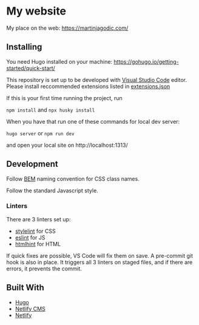 # My website

My place on the web: https://martinjagodic.com/

## Installing

You need Hugo installed on your machine: <https://gohugo.io/getting-started/quick-start/>

This repository is set up to be developed with [Visual Studio Code](https://code.visualstudio.com/) editor. Please install reccommended extensions listed in [extensions.json](.vscode/extensions.json)

If this is your first time running the project, run

`npm install` and `npx husky install`

When you have that run one of these commands for local dev server:

`hugo server` or `npm run dev`

and open your local site on http://localhost:1313/

## Development

Follow [BEM](http://getbem.com/) naming convention for CSS class names.

Follow the standard Javascript style.

### Linters

There are 3 linters set up:
- [stylelint](https://stylelint.io/) for CSS
- [eslint](https://eslint.org/) for JS
- [htmlhint](https://htmlhint.com/) for HTML

If quick fixes are possible, VS Code will fix them on save. A pre-commit git hook is also in place. It triggers all 3 linters on staged files, and if there are errors, it prevents the commit.

## Built With

* [Hugo](https://gohugo.io/)
* [Netlify CMS](https://www.netlifycms.org/)
* [Netlify](https://www.netlify.com)
